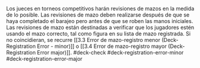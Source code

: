 Los jueces en torneos competitivos harán revisiones de mazos en la medida de lo posible. Las revisiones de mazo deben realizarse después de que se haya completado el barajeo pero antes de que se roben las manos iniciales. Las revisiones de mazo están destinadas a verificar que los jugadores estén usando el mazo correcto, tal como figura en su lista de mazo registrada. Si no coincidieran, se recurre [[3.3 Error de mazo-registro menor (Deck-Registration Error - minor)]] o [[3.4 Error de mazo-registro mayor (Deck-Registration Error major)]].
#deck-check #deck-registration-error-minor #deck-registration-error-major